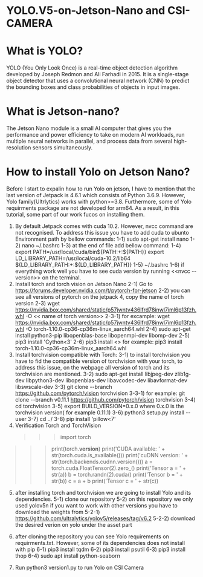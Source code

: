 # YOLO.V5-on-Jetson-Nano and CSI-CAMERA

# What is YOLO? 
YOLO (You Only Look Once) is a real-time object detection algorithm developed by Joseph Redmon and Ali Farhadi in 2015. It is a single-stage object detector that uses a convolutional neural network (CNN) to predict the bounding boxes and class probabilities of objects in input images.

# What is Jetson-nano?
The Jetson Nano module is a small AI computer that gives you the performance and power efficiency to take on modern AI workloads, run multiple neural networks in parallel, and process data from several high-resolution sensors simultaneously.

# How to install Yolo on Jetson Nano?

Before I start to expalin how to run Yolo on jetson, I have to mention that the last version of Jetpack is 4.6.1 which consists of Python 3.6.9. However, Yolo family(Ultrlytics) works with python>=3.8. Furthermore, some of Yolo requirments package are not developed for arm64. As a result, in this tutorial, some part of our work fucos on installing them.

1) By default Jetpack comes with cuda 10.2. However, nvcc command are not recognised. To address this issue you have to add cuda to ubunto Environment path by bellow commands:
   1-1) sudo apt-get install nano
   1-2) nano ~/.bashrc
   1-3) at the end of file add bellow command:
   1-4) export PATH=/usr/local/cuda/bin${PATH:+:${PATH}}
        export LD_LIBRARY_PATH=/usr/local/cuda-10.2/lib64\
                         ${LD_LIBRARY_PATH:+:${LD_LIBRARY_PATH}}
   1-5) ~/.bashrc
   1-6) if everything work well you have to see cuda version by running <<nvcc --version>> on the terminal.
2) Install torch and torch vision on Jetson Nano
   2-1) Go to https://forums.developer.nvidia.com/t/pytorch-for-jetson
   2-2) you can see all versions of pytorch on the jetpack 4, copy the name of torch version
   2-3) wget https://nvidia.box.com/shared/static/p57jwntv436lfrd78inwl7iml6p13fzh.whl -O << name of torch version>>
   2-3-1) for excample: wget https://nvidia.box.com/shared/static/p57jwntv436lfrd78inwl7iml6p13fzh.whl -O  torch-1.10.0-cp36-cp36m-linux_aarch64.whl
   2-4) sudo apt-get install python3-pip libopenblas-base libopenmpi-dev libomp-dev
   2-5) pip3 install 'Cython<3'
   2-6) pip3 install <<name of torch version>> for example: pip3 install torch-1.10.0-cp36-cp36m-linux_aarch64.whl
3) Install torchvision compatible with Torch:
   3-1) to install torchvision you have to fid the compatible version of torchvision with your torch, to address this issue, on the webpage all version of torch and its torchvision are mentioned.
   3-2) sudo apt-get install libjpeg-dev zlib1g-dev libpython3-dev libopenblas-dev libavcodec-dev libavformat-dev libswscale-dev
   3-3) git clone --branch <version of torchvision> https://github.com/pytorch/vision torchvision
   3-3-1) for example: git clone --branch v0.11.1 https://github.com/pytorch/vision torchvision
   3-4) cd torchvision
   3-5) export BUILD_VERSION=0.x.0 where 0.x.0 is the torchvision version( for example 0.11.1)
   3-6) python3 setup.py install --user
   3-7) cd ../
   3-8) pip install 'pillow<7'
4) Verification Torch and TorchVision
   >>> import torch
  >>> print(torch.__version__)
  >>> print('CUDA available: ' + str(torch.cuda.is_available()))
  >>> print('cuDNN version: ' + str(torch.backends.cudnn.version()))
  >>> a = torch.cuda.FloatTensor(2).zero_()
  >>> print('Tensor a = ' + str(a))
  >>> b = torch.randn(2).cuda()
  >>> print('Tensor b = ' + str(b))
  >>> c = a + b
  >>> print('Tensor c = ' + str(c))
5) after installing torch and torchvision we are going to install Yolo and its dependencies.
  5-1) clone our repository
  5-2) on this repository we only used yolov5n if you want to work with other versions you have to download the weights from
  5-2-1) https://github.com/ultralytics/yolov5/releases/tag/v6.2
  5-2-2) download the desired verion on yolo under the asset part

6) after cloning the repository you can see Yolo requirements on requirments.txt. However, some of its dependencies does not install with pip
  6-1) pip3 install tqdm
  6-2) pip3 install psutil
  6-3) pip3 install thop
  6-4) sudo apt install python-seaborn

7) Run python3 version1.py to run Yolo on CSI Camera
